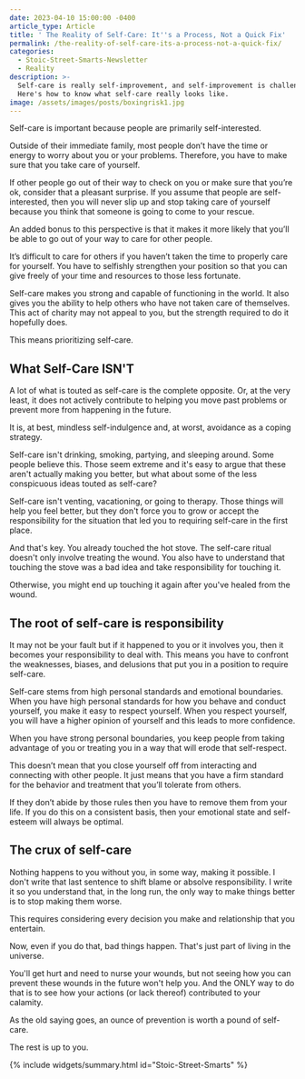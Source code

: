 ```yaml
---
date: 2023-04-10 15:00:00 -0400
article_type: Article
title: ' The Reality of Self-Care: It''s a Process, Not a Quick Fix'
permalink: /the-reality-of-self-care-its-a-process-not-a-quick-fix/
categories:
  - Stoic-Street-Smarts-Newsletter
  - Reality
description: >-
  Self-care is really self-improvement, and self-improvement is challenging.
  Here's how to know what self-care really looks like. 
image: /assets/images/posts/boxingrisk1.jpg
---
```

Self-care is important because people are primarily self-interested.

Outside of their immediate family, most people don’t have the time or energy to worry about you or your problems. Therefore, you have to make sure that you take care of yourself.

If other people go out of their way to check on you or make sure that you’re ok, consider that a pleasant surprise. If you assume that people are self-interested, then you will never slip up and stop taking care of yourself because you think that someone is going to come to your rescue.

An added bonus to this perspective is that it makes it more likely that you’ll be able to go out of your way to care for other people.

It’s difficult to care for others if you haven’t taken the time to properly care for yourself. You have to selfishly strengthen your position so that you can give freely of your time and resources to those less fortunate.

Self-care makes you strong and capable of functioning in the world. It also gives you the ability to help others who have not taken care of themselves. This act of charity may not appeal to you, but the strength required to do it hopefully does.

This means prioritizing self-care.

## What Self-Care ISN'T

A lot of what is touted as self-care is the complete opposite. Or, at the very least, it does not actively contribute to helping you move past problems or prevent more from happening in the future.

It is, at best, mindless self-indulgence and, at worst, avoidance as a coping strategy.

Self-care isn't drinking, smoking, partying, and sleeping around. Some people believe this. Those seem extreme and it's easy to argue that these aren't actually making you better, but what about some of the less conspicuous ideas touted as self-care?

Self-care isn't venting, vacationing, or going to therapy. Those things will help you feel better, but they don't force you to grow or accept the responsibility for the situation that led you to requiring self-care in the first place.

And that's key. You already touched the hot stove. The self-care ritual doesn't only involve treating the wound. You also have to understand that touching the stove was a bad idea and take responsibility for touching it.

Otherwise, you might end up touching it again after you've healed from the wound.

## The root of self-care is responsibility

It may not be your fault but if it happened to you or it involves you, then it becomes your responsibility to deal with. This means you have to confront the weaknesses, biases, and delusions that put you in a position to require self-care.

Self-care stems from high personal standards and emotional boundaries. When you have high personal standards for how you behave and conduct yourself, you make it easy to respect yourself. When you respect yourself, you will have a higher opinion of yourself and this leads to more confidence.

When you have strong personal boundaries, you keep people from taking advantage of you or treating you in a way that will erode that self-respect.

This doesn’t mean that you close yourself off from interacting and connecting with other people. It just means that you have a firm standard for the behavior and treatment that you’ll tolerate from others.

If they don’t abide by those rules then you have to remove them from your life. If you do this on a consistent basis, then your emotional state and self-esteem will always be optimal.

## The crux of self-care

Nothing happens to you without you, in some way, making it possible. I don't write that last sentence to shift blame or absolve responsibility. I write it so you understand that, in the long run, the only way to make things better is to stop making them worse.

This requires considering every decision you make and relationship that you entertain.

Now, even if you do that, bad things happen. That's just part of living in the universe.

You'll get hurt and need to nurse your wounds, but not seeing how you can prevent these wounds in the future won't help you. And the ONLY way to do that is to see how your actions (or lack thereof) contributed to your calamity.

As the old saying goes, an ounce of prevention is worth a pound of self-care.

The rest is up to you.

{% include widgets/summary.html id="Stoic-Street-Smarts" %}